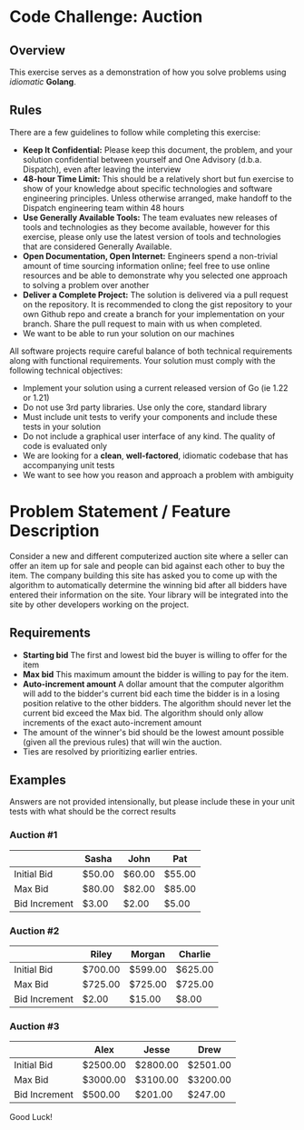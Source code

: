 # **Code Challenge: Auction**

## Overview

This exercise serves as a demonstration of how you solve problems using *idiomatic* **Golang**.

## Rules

There are a few guidelines to follow while completing this exercise:

- **Keep It Confidential:** Please keep this document, the problem, and your solution confidential between yourself and
  One Advisory (d.b.a. Dispatch), even after leaving the interview
- **48-hour Time Limit:** This should be a relatively short but fun exercise to show of your knowledge about specific
  technologies and software engineering principles. Unless otherwise arranged, make handoff to the Dispatch engineering
  team within 48 hours
- **Use Generally Available Tools:** The team evaluates new releases of tools and technologies as they become available,
  however for this exercise, please only use the latest version of tools and technologies that are considered Generally
  Available.
- **Open Documentation, Open Internet:** Engineers spend a non-trivial amount of time sourcing information online; feel
  free to use online resources and be able to demonstrate why you selected one approach to solving a problem over
  another
- **Deliver a Complete Project:** The solution is delivered via a pull request on the repository. It is recommended to
  clong the gist repository to your own Github repo and create a branch for your implementation on your branch. Share
  the pull request to main with us when completed.
- We want to be able to run your solution on our machines

All software projects require careful balance of both technical requirements along with functional requirements. Your
solution must comply with the following technical objectives:

- Implement your solution using a current released version of Go (ie 1.22 or 1.21)
- Do not use 3rd party libraries. Use only the core, standard library
- Must include unit tests to verify your components and include these tests in your solution
- Do not include a graphical user interface of any kind. The quality of code is evaluated only
- We are looking for a **clean**, **well-factored**, idiomatic codebase that has accompanying unit tests
- We want to see how you reason and approach a problem with ambiguity

# Problem Statement / Feature Description

Consider a new and different computerized auction site where a seller can offer an item up for sale and people can bid
against each other to buy the item. The company building this site has asked you to come up with the algorithm to
automatically determine the winning bid after all bidders have entered their information on the site. Your library will
be integrated into the site by other developers working on the project.

## Requirements

- **Starting bid** The first and lowest bid the buyer is willing to offer for the item
- **Max bid** This maximum amount the bidder is willing to pay for the item.
- **Auto-increment amount** A dollar amount that the computer algorithm will add to the bidder's current bid each time
  the bidder is in a losing position relative to the other bidders. The algorithm should never let the current bid
  exceed the Max bid. The algorithm should only allow increments of the exact auto-increment amount
- The amount of the winner's bid should be the lowest amount possible (given all the previous rules) that will win the
  auction.
- Ties are resolved by prioritizing earlier entries.

## Examples

Answers are not provided intensionally, but please include these in your unit tests with what should be the correct
results

### Auction #1

|               | Sasha  | John   | Pat    |
|---------------|--------|--------|--------|
| Initial Bid   | $50.00 | $60.00 | $55.00 |
| Max Bid       | $80.00 | $82.00 | $85.00 |
| Bid Increment | $3.00  | $2.00  | $5.00  |

### Auction #2

|               | Riley   | Morgan  | Charlie |
|---------------|---------|---------|---------|
| Initial Bid   | $700.00 | $599.00 | $625.00 |
| Max Bid       | $725.00 | $725.00 | $725.00 |
| Bid Increment | $2.00   | $15.00  | $8.00   |

### Auction #3

|               | Alex     | Jesse    | Drew     |
|---------------|----------|----------|----------|
| Initial Bid   | $2500.00 | $2800.00 | $2501.00 |
| Max Bid       | $3000.00 | $3100.00 | $3200.00 |
| Bid Increment | $500.00  | $201.00  | $247.00  |

Good Luck!

